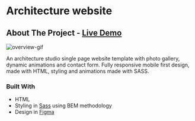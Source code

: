 # Architecture website

## About The Project - [Live Demo](https://brozinsky.github.io/architecture-studio-website/)

![overview-gif](doc/overview.gif)

An architecture studio single page website template with photo gallery, dynamic animations and contact form. 
Fully responsive mobile first design, made with HTML, styling and animations made with SASS.

### Built With

* HTML
* Styling in [Sass](https://sass-lang.com/) using BEM methodology
* Design in [Figma](https://www.figma.com/)
